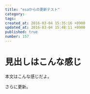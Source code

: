 ```yaml
---
title: "esaからの更新テスト"
category: 
tags: 
created_at: 2016-03-04 15:35:16 +0900
updated_at: 2016-03-04 15:48:11 +0900
published: true
number: 157
---
```


# 見出しはこんな感じ

本文はこんな感じだよ。

さらに更新。
